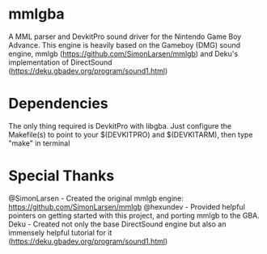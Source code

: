 # mmlgba
A MML parser and DevkitPro sound driver for the Nintendo Game Boy Advance. This engine is heavily based on the Gameboy (DMG) sound engine, mmlgb (https://github.com/SimonLarsen/mmlgb) and Deku's implementation of DirectSound (https://deku.gbadev.org/program/sound1.html)

# Dependencies
The only thing required is DevkitPro with libgba. Just configure the Makefile(s) to point to your $(DEVKITPRO) and $(DEVKITARM), then type "make" in terminal

# Special Thanks
@SimonLarsen - Created the original mmlgb engine: https://github.com/SimonLarsen/mmlgb
@hexundev - Provided helpful pointers on getting started with this project, and porting mmlgb to the GBA.
Deku - Created not only the base DirectSound engine but also an immensely helpful tutorial for it (https://deku.gbadev.org/program/sound1.html)
